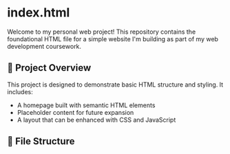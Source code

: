 # index.html

Welcome to my personal web project! This repository contains the foundational HTML file for a simple website I'm building as part of my web development coursework.

## 🚀 Project Overview

This project is designed to demonstrate basic HTML structure and styling. It includes:
- A homepage built with semantic HTML elements
- Placeholder content for future expansion
- A layout that can be enhanced with CSS and JavaScript

## 📁 File Structure

